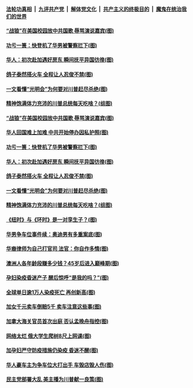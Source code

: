 ####  [法轮功真相](../../../../basic/blob/master/README.md?t=11211731) &nbsp;|&nbsp; [九评共产党](../../../../9ping.md/blob/master/README.md?t=11211731) &nbsp;|&nbsp; [解体党文化](../../../../jtdwh.md/blob/master/README.md?t=11211731)  &nbsp;|&nbsp; [共产主义的终极目的](../../../../gczydzjmd.md/blob/master/README.md?t=11211731) &nbsp;|&nbsp; [魔鬼在统治我们的世界](../../../../mgztzwmdsj.md/blob/master/README.md?t=11211731) 

#### [“战狼”在美国校园放中共国歌 辱骂演说嘉宾(图)](../pages/p3/953279.md?t=11211731) 

#### [功亏一篑：快登机了华男被警察拦下(图)](../pages/p3/953259.md?t=11211731) 

#### [华人：初次赴加遇好房东 瞬间抚平异国彷徨(图)](../pages/p3/953241.md?t=11211731) 

#### [鸽子泰然搭火车 全程让人忍俊不禁(图)](../pages/p3/953244.md?t=11211731) 

#### [一文看懂“光明会”为何要对川普赶尽杀绝(图)](../pages/p3/953151.md?t=11211731) 

#### [精神饱满体力充沛的川普总统每天吃啥？(组图)](../pages/p3/953175.md?t=11211731) 

#### [“战狼”在美国校园放中共国歌 辱骂演说嘉宾(图)](../pages/p3/953279.md?t=11211731) 

#### [华人回国难上加难 中共开始停办因私护照(图)](../pages/p3/953276.md?t=11211731) 

#### [功亏一篑：快登机了华男被警察拦下(图)](../pages/p3/953259.md?t=11211731) 

#### [华人：初次赴加遇好房东 瞬间抚平异国彷徨(图)](../pages/p3/953241.md?t=11211731) 

#### [鸽子泰然搭火车 全程让人忍俊不禁(图)](../pages/p3/953244.md?t=11211731) 

#### [一文看懂“光明会”为何要对川普赶尽杀绝(图)](../pages/p3/953151.md?t=11211731) 

#### [精神饱满体力充沛的川普总统每天吃啥？(组图)](../pages/p3/953175.md?t=11211731) 

#### [《纽时》与《环时》是一对孪生子？(图)](../pages/p3/953148.md?t=11211731) 

#### [华男争车位事件续：奥迪男有多重案底(图)](../pages/p3/953145.md?t=11211731) 

#### [华裔律师为自己打官司 法官：你自作多情(图)](../pages/p3/953142.md?t=11211731) 

#### [澳洲人各年龄段赚多少钱？45岁后进入巅峰期(图)](../pages/p3/953136.md?t=11211731) 

#### [孕妇染疫昏迷产子 醒后惊呼“是我的吗？”(图)](../pages/p3/953120.md?t=11211731) 

#### [全球单日逾1万人染疫死亡 再创新高(图)](../pages/p3/953128.md?t=11211731) 

#### [加女千元卖车倒赔5千 卖车注意这些事(图)](../pages/p3/953027.md?t=11211731) 

#### [加拿大海关官员首次出庭 否认孟晚舟指控(图)](../pages/p3/953056.md?t=11211731) 


#### [网络太烂 俄大学生爬树8尺上网课(图)](../pages/p3/953034.md?t=11211731) 

#### [加孕妇严守防疫措施仍染疫 昏迷不醒(图)](../pages/p3/953018.md?t=11211731) 

#### [华人豪车主为争车位大打出手 车毁店毁人伤(图)](../pages/p3/952989.md?t=11211731) 

#### [民主党部署大乱 美主播为川普献一良策(图)](../pages/p3/952873.md?t=11211731) 

